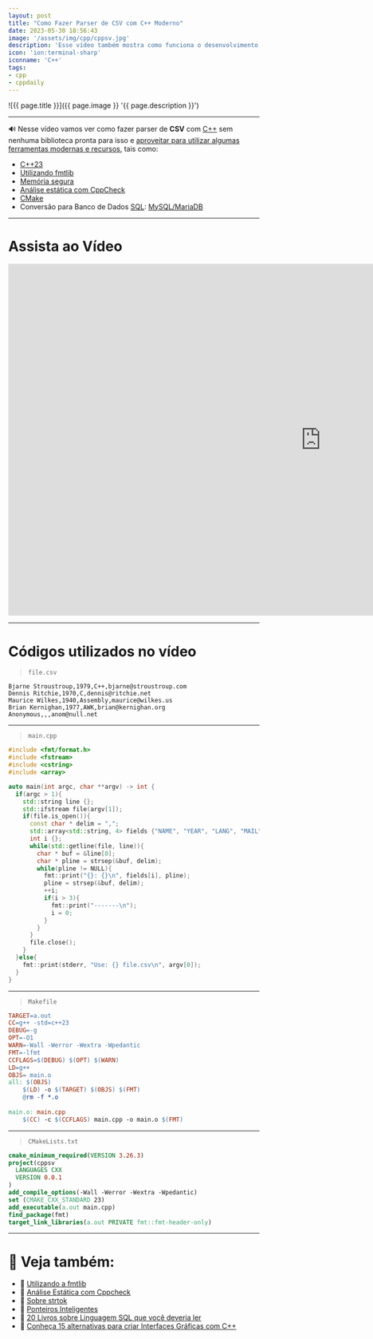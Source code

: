 ```yaml
---
layout: post
title: "Como Fazer Parser de CSV com C++ Moderno"
date: 2023-05-30 18:56:43
image: '/assets/img/cpp/cppsv.jpg'
description: 'Esse vídeo também mostra como funciona o desenvolvimento Moderno de C++ com recursos e ferramentas Modernas.'
icon: 'ion:terminal-sharp'
iconname: 'C++'
tags:
- cpp
- cppdaily
---
```


![{{ page.title }}]({{ page.image }} '{{ page.description }}')

---

🔊 Nesse vídeo vamos ver como fazer parser de **CSV** com [C++](https://terminalroot.com.br/tags#cpp) sem nenhuma biblioteca pronta para isso e <u>aproveitar para utilizar algumas ferramentas modernas e recursos</u>, tais como:

+ [C++23](https://en.cppreference.com/w/cpp/23)
+ [Utilizando fmtlib](https://terminalroot.com.br/2021/12/utilizando-a-fmtlib-para-saidas-formatadas-em-cpp.html)
+ [Memória segura](https://terminalroot.com.br/2022/01/entenda-ponteiros-em-c-cpp-e-como-a-memoria-ram-funciona.html)
+ [Análise estática com CppCheck](https://terminalroot.com.br/2023/04/como-fazer-analise-estatica-de-c-cpp-com-cppcheck.html)
+ [CMake](https://terminalroot.com.br/tags#cmake)
+ Conversão para Banco de Dados [SQL](https://terminalroot.com.br/tags#sql): [MySQL/MariaDB](https://terminalroot.com.br/tags#mariadb)

---

# Assista ao Vídeo

<iframe width="1253" height="705" src="https://www.youtube.com/embed/xYQt8fyXSp0" title="YouTube video player" frameborder="0" allow="accelerometer; autoplay; clipboard-write; encrypted-media; gyroscope; picture-in-picture" allowfullscreen></iframe>

---

# Códigos utilizados no vídeo

> `file.csv`

```csv
Bjarne Stroustroup,1979,C++,bjarne@stroustroup.com
Dennis Ritchie,1970,C,dennis@ritchie.net
Maurice Wilkes,1940,Assembly,maurice@wilkes.us
Brian Kernighan,1977,AWK,brian@kernighan.org
Anonymous,,,anom@null.net
```

---

> `main.cpp`

```cpp
#include <fmt/format.h>
#include <fstream>
#include <cstring>
#include <array>

auto main(int argc, char **argv) -> int {
  if(argc > 1){
    std::string line {};
    std::ifstream file(argv[1]);
    if(file.is_open()){
      const char * delim = ",";
      std::array<std::string, 4> fields {"NAME", "YEAR", "LANG", "MAIL"};
      int i {};
      while(std::getline(file, line)){
        char * buf = &line[0];
        char * pline = strsep(&buf, delim);
        while(pline != NULL){
          fmt::print("{}: {}\n", fields[i], pline);
          pline = strsep(&buf, delim);
          ++i;
          if(i > 3){
            fmt::print("-------\n");
            i = 0;
          }
        }
      }
      file.close();
    }
  }else{
    fmt::print(stderr, "Use: {} file.csv\n", argv[0]);
  }
}
```

---

> `Makefile`

```makefile
TARGET=a.out
CC=g++ -std=c++23
DEBUG=-g
OPT=-O1
WARN=-Wall -Werror -Wextra -Wpedantic
FMT=-lfmt
CCFLAGS=$(DEBUG) $(OPT) $(WARN)
LD=g++
OBJS= main.o
all: $(OBJS)
	$(LD) -o $(TARGET) $(OBJS) $(FMT)
	@rm -f *.o
 
main.o: main.cpp
	$(CC) -c $(CCFLAGS) main.cpp -o main.o $(FMT)
```

---

> `CMakeLists.txt`

```cmake
cmake_minimum_required(VERSION 3.26.3)
project(cppsv
  LANGUAGES CXX
  VERSION 0.0.1
)
add_compile_options(-Wall -Werror -Wextra -Wpedantic)
set (CMAKE_CXX_STANDARD 23)
add_executable(a.out main.cpp)
find_package(fmt)
target_link_libraries(a.out PRIVATE fmt::fmt-header-only)
```

---

# 👀 Veja também:
+ 🔗 [Utilizando a fmtlib](https://terminalroot.com.br/2021/12/utilizando-a-fmtlib-para-saidas-formatadas-em-cpp.html)
+ 🔗 [Análise Estática com Cppcheck](https://terminalroot.com.br/2023/04/como-fazer-analise-estatica-de-c-cpp-com-cppcheck.html)
+ 🔗 [Sobre strtok](https://www.youtube.com/watch?v=sbqCeG2Ly_Q)
+ 🔗 [Ponteiros Inteligentes](https://www.youtube.com/watch?v=7NF3kuaJdL8)
+ 🔗 [20 Livros sobre Linguagem SQL que você deveria ler](https://terminalroot.com.br/2023/05/20-livros-sobre-linguagem-sql-que-voce-deveria-ler.html)
+ 🔗 [Conheça 15 alternativas para criar Interfaces Gráficas com C++](https://terminalroot.com.br/2023/05/conheca-15-alternativas-para-criar-interfaces-graficas-com-cpp.html)


